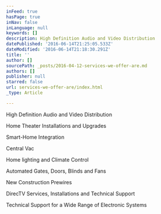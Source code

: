 ```yaml
---
inFeed: true
hasPage: true
inNav: false
inLanguage: null
keywords: []
description: High Definition Audio and Video Distribution
datePublished: '2016-06-14T21:25:05.533Z'
dateModified: '2016-06-14T21:18:30.291Z'
title: ''
author: []
sourcePath: _posts/2016-04-12-services-we-offer-are.md
authors: []
publisher: null
starred: false
url: services-we-offer-are/index.html
_type: Article

---
```

High Definition Audio and Video Distribution

Home Theater Installations and Upgrades

Smart-Home Integration

Central Vac

Home lighting and Climate Control

Automated Gates, Doors, Blinds and Fans

New Construction Prewires

DirecTV Services, Installations and Technical Support

Technical Support for a Wide Range of Electronic Systems